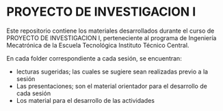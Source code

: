 # PROYECTO DE INVESTIGACION I
Este repositorio contiene los materiales desarrollados durante el curso de PROYECTO DE INVESTIGACION I, perteneciente al programa de Ingeniería Mecatrónica de la Escuela Tecnológica Instituto Técnico Central.

En cada folder correspondiente a cada sesión, se encuentran:
- lecturas sugeridas; las cuales se sugiere sean realizadas previo a la sesión	
- Las presentaciones; son el material orientador para el desarrollo de cada sesión
- Los material para el desarrollo de las actividades 

